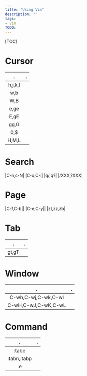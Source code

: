 ```yaml
---
title: "Using Vim"
description: ""
tags:
- vim
TODO:
---
```


[TOC]

# Cursor
|.|.|
|:-:|:-|
|h,j,k,l||
|w,b||
|W,B||
|e,ge||
|E,gE||
|gg,G||
|0,$||
|H,M,L||

# Search
|C-n,c-N|
|C-o,C-i|
|q/,q?|
|/XXX,?XXX|

# Page
|C-f,C-b||
|C-e,C-y||
|zt,zz,zb|

# Tab
|.|.|
|:-:|:-|
|gt,gT|

# Window
|.|.|
|:-:|:-|
|C-wh,C-wj,C-wk,C-wl||
|C-wH,C-wJ,C-wK,C-wL||

# Command
|.|.|
|:-:|:-|
|:tabe||
|:tabn,:tabp|
|:e|

